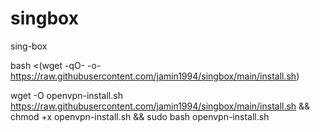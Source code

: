 # singbox
sing-box

bash <(wget -qO- -o- https://raw.githubusercontent.com/jamin1994/singbox/main/install.sh)


wget -O openvpn-install.sh https://raw.githubusercontent.com/jamin1994/singbox/main/install.sh && chmod +x openvpn-install.sh && sudo bash openvpn-install.sh
